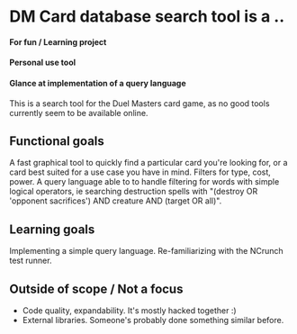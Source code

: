 # DM Card database search tool is a ..
#### For fun / Learning project
#### Personal use tool
#### Glance at implementation of a query language

This is a search tool for the Duel Masters card game, as no good tools currently seem to be available online.

## Functional goals

A fast graphical tool to quickly find a particular card you're looking for, or a card best suited for a use case you have in mind. 
Filters for type, cost, power. A query language able to to handle filtering for words with simple logical operators, ie searching destruction spells with "(destroy OR 'opponent sacrifices') AND creature AND (target OR all)".

## Learning goals

Implementing a simple query language.
Re-familiarizing with the NCrunch test runner.

## Outside of scope / Not a focus

* Code quality, expandability. It's mostly hacked together :)
* External libraries. Someone's probably done something similar before.
